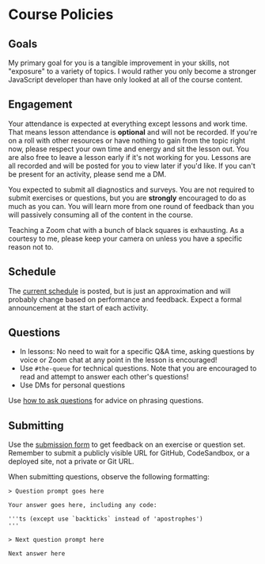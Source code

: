 # Course Policies

## Goals

My primary goal for you is a tangible improvement in your skills, not "exposure" to a variety of topics. I would rather you only become a stronger JavaScript developer than have only looked at all of the course content.

## Engagement

Your attendance is expected at everything except lessons and work time. That means lesson attendance is **optional** and will not be recorded. If you're on a roll with other resources or have nothing to gain from the topic right now, please respect your own time and energy and sit the lesson out. You are also free to leave a lesson early if it's not working for you. Lessons are all recorded and will be posted for you to view later if you'd like. If you can't be present for an activity, please send me a DM.

You expected to submit all diagnostics and surveys. You are not required to submit exercises or questions, but you are **strongly** encouraged to do as much as you can. You will learn more from one round of feedback than you will passively consuming all of the content in the course.

Teaching a Zoom chat with a bunch of black squares is exhausting. As a courtesy to me, please keep your camera on unless you have a specific reason not to.

## Schedule

The [current schedule](/schedule.md) is posted, but is just an approximation and will probably change based on performance and feedback. Expect a formal announcement at the start of each activity.

## Questions

* In lessons: No need to wait for a specific Q&A time, asking questions by voice or Zoom chat at any point in the lesson is encouraged!
* Use `#the-queue` for technical questions. Note that you are encouraged to read and attempt to answer each other's questions!
* Use DMs for personal questions

Use [how to ask questions](/posts/how-to-ask-questions) for advice on phrasing questions.

## Submitting

Use the [submission form](https://forms.gle/mCfsMF8NPMsnEDow5) to get feedback on an exercise or question set. Remember to submit a publicly visible URL for GitHub, CodeSandbox, or a deployed site, not a private or Git URL.

When submitting questions, observe the following formatting:

```
> Question prompt goes here

Your answer goes here, including any code:

'''ts (except use `backticks` instead of 'apostrophes')
'''

> Next question prompt here

Next answer here
```

